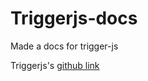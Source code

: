 # Triggerjs-docs

Made a docs for trigger-js

Triggerjs's [github link](https://github.com/triggerjs/trigger)